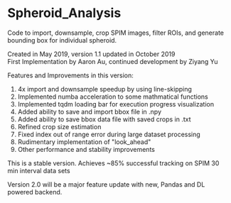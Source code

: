 # Spheroid_Analysis
Code to import, downsample, crop SPIM images, filter ROIs, and generate bounding box for individual spheroid.

Created in May 2019, version 1.1 updated in October 2019                                                
First Implementation by Aaron Au, continued development by Ziyang Yu

Features and Improvements in this version:
1) 4x import and downsample speedup by using line-skipping                                                        
2) Implemented numba acceleration to some mathmatical functions                                                  
3) Implemented tqdm loading bar for execution progress visualization                                              
4) Added ability to save and import bbox file in .npy                                                           
5) Added ability to save bbox data file with saved crops in .txt                                               
6) Refined crop size estimation                                                                                  
7) Fixed index out of range error during large dataset processing                                                
8) Rudimentary implementation of "look_ahead"                                                                  
9) Other performance and stability improvements                                                                 

This is a stable version. Achieves ~85% successful tracking on SPIM 30 min interval data sets

Version 2.0 will be a major feature update with new, Pandas and DL powered backend.

